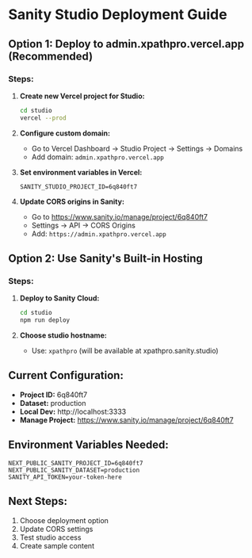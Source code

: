 # Sanity Studio Deployment Guide

## Option 1: Deploy to admin.xpathpro.vercel.app (Recommended)

### Steps:
1. **Create new Vercel project for Studio:**
   ```bash
   cd studio
   vercel --prod
   ```

2. **Configure custom domain:**
   - Go to Vercel Dashboard → Studio Project → Settings → Domains
   - Add domain: `admin.xpathpro.vercel.app`

3. **Set environment variables in Vercel:**
   ```
   SANITY_STUDIO_PROJECT_ID=6q840ft7
   ```

4. **Update CORS origins in Sanity:**
   - Go to https://www.sanity.io/manage/project/6q840ft7
   - Settings → API → CORS Origins
   - Add: `https://admin.xpathpro.vercel.app`

## Option 2: Use Sanity's Built-in Hosting

### Steps:
1. **Deploy to Sanity Cloud:**
   ```bash
   cd studio
   npm run deploy
   ```

2. **Choose studio hostname:**
   - Use: `xpathpro` (will be available at xpathpro.sanity.studio)

## Current Configuration:
- **Project ID:** 6q840ft7
- **Dataset:** production
- **Local Dev:** http://localhost:3333
- **Manage Project:** https://www.sanity.io/manage/project/6q840ft7

## Environment Variables Needed:
```
NEXT_PUBLIC_SANITY_PROJECT_ID=6q840ft7
NEXT_PUBLIC_SANITY_DATASET=production
SANITY_API_TOKEN=your-token-here
```

## Next Steps:
1. Choose deployment option
2. Update CORS settings
3. Test studio access
4. Create sample content